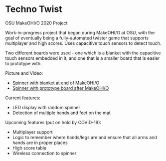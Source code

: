 # Techno Twist
OSU MakeOHI/O 2020 Project

Work-in-progress project that began during MakeOHI/O at OSU, with the goal of eventually being a fully-automated twister game that supports multiplayer and high scores. Uses capacitive touch sensors to detect touch.

Two different boards were used - one which is a blanket with the capacitive touch sensors embedded in it, and one that is a smaller board that is easier to prototype with.

Picture and Video:
- [Spinner with blanket at end of MakeOHI/O](https://www.dropbox.com/s/n8jv2qvccz12edi/IMG_1032.JPG?dl=0)
- [Spinner with prototype board after MakeOHI/O](https://www.dropbox.com/s/8tedzikfc6sycvd/IMG_1080.MOV?dl=0)

Current features:
- LED display with random spinner
- Detection of multiple hands and feet on the mat

Upcoming features (put on hold by COVID-19):
- Multiplayer support
- Logic to remember where hands/legs are and ensure that all arms and hands are in proper places
- High score table
- Wireless connection to spinner
